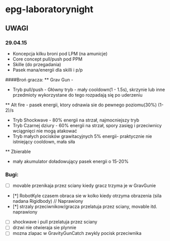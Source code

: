 # epg-laboratorynight
## UWAGI
### 29.04.15
- Koncepcja kilku broni pod LPM (na amunicje)
- Core concept pull/push pod PPM
- Skille (do przegadania)
- Pasek mana/energii dla skilli i p/p

####Broń gracza:
** Grav Gun - 
- Tryb pull/push - Główny tryb - mały cooldown(1 - 1.5s), skrzynie lub inne przedmioty wykorzystane do tego rozpadają się po uderzeniu

** Alt fire -  pasek energii, ktory odnawia sie do pewnego poziomu(30%) (1-2)/s
- Tryb Shockwave - 80% energii na strzał, najmocniejszy tryb
- Tryb Czarnej dziury - 60% energii na strzał, spory zasięg i przeciwnicy wciągnięci nie mogą atakować
- Tryb małych pocisków grawitacyjnych 5% energii- praktycznie nie istniejący cooldown, mała siła

** Zbierable
- mały akumulator doładowujący pasek energii o 15-20%

### Bugi:
- [ ] movable przenikaja przez sciany kiedy gracz trzyma je w GravGunie
- [*] RobotKyle czasem obraca sie w kolko kiedy otrzyma obrazenia (sila nadana Rigidbody) // Naprawiony 
- [*] strzaly przeciwnikow/gracza przelatuja przez sciany, movable itd. naprawiony
- [ ] shockwave i pull przelatuja przez sciany
- [ ] drzwi nie otwieraja sie plynnie
- [ ] mozna zlapac w GravityGunCatch zwykly pocisk przeciwnika

